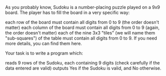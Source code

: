As you probably know, Sudoku is a number-placing puzzle played on a 9x9 board. The player has to fill the board in a very specific way:

each row of the board must contain all digits from 0 to 9 (the order doesn't matter)
each column of the board must contain all digits from 0 to 9 (again, the order doesn't matter)
each of the nine 3x3 "tiles" (we will name them "sub-squares") of the table must contain all digits from 0 to 9.
If you need more details, you can find them here.

Your task is to write a program which:

reads 9 rows of the Sudoku, each containing 9 digits (check carefully if the data entered are valid)
outputs Yes if the Sudoku is valid, and No otherwise.